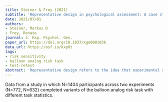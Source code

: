 ```yaml
---
title: Steiner & Frey (2021)
subtitle: 'Representative design in psychological assessment: A case study using the Balloon Analogue Risk Task (BART).'
date: 2021/07/01
authors:
- Steiner, Markus D
- Frey, Renato
journal: J. Exp. Psychol. Gen.
paper_url: https://doi.org/10.1037/xge0001036
data_url: https://osf.io/kxp8t
tags:
- risk sensitivity
- balloon analog risk task
- test-retest
abstract: 'Representative design refers to the idea that experimental stimuli should be sampled or designed such that they represent the environments to which measured constructs are supposed to generalize. In this article we investigate the role of representative design in achieving valid and reliable psychological assessments, by focusing on a widely used behavioral measure of risk taking-the Balloon Analogue Risk Task (BART). Specifically, we demonstrate that the typical implementation of this task violates the principle of representative design, thus conflicting with the expectations people likely form from real balloons. This observation may provide an explanation for the previously observed limitations in some of the BARTs psychometric properties (e.g., convergent validity with other measures of risk taking). To experimentally test the effects of improved representative designs, we conducted two extensive empirical studies (N = 772 and N = 632), finding that participants acquired more accurate beliefs about the optimal behavior in the BART because of these task adaptions. Yet, improving the tasks representativeness proved to be insufficient to enhance the BARTs psychometric properties. It follows that for the development of valid behavioral measurement instruments-as are needed, for instance, in functional neuroimaging studies-our field has to overcome the philosophy of the repair program (i.e., fixing existing tasks). Instead, we suggest that the development of valid task designs requires novel ecological assessments, aimed at identifying those real-life behaviors and associated psychological processes that lab tasks are supposed to capture and generalize to. (PsycInfo Database Record (c) 2021 APA, all rights reserved).'
---
```


Data from a study in which N=1404 participants across two experiments (N=772, N=632) completed variants of the balloon analog risk task with different task statistics.
